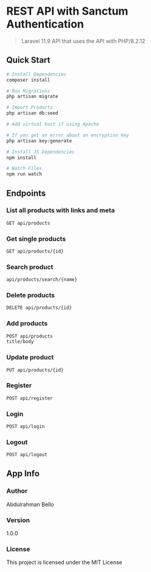 # REST API with Sanctum Authentication

> Laravel 11.9 API that uses the API with PHP/8.2.12

## Quick Start

``` bash
# Install Dependencies
composer install

# Run Migrations
php artisan migrate

# Import Products
php artisan db:seed

# Add virtual host if using Apache

# If you get an error about an encryption key
php artisan key:generate

# Install JS Dependencies
npm install

# Watch Files
npm run watch
```

## Endpoints

### List all products with links and meta
``` bash
GET api/products
```
### Get single products
``` bash
GET api/products/{id}
```
### Search product
``` bash
api/products/search/{name}
```
### Delete products
``` bash
DELETE api/products/{id}
```

### Add products
``` bash
POST api/products
title/body
```

### Update product
``` bash
PUT api/products/{id}
```

### Register
``` bash
POST api/register
```
### Login
``` bash
POST api/login
```

### Logout
``` bash
POST api/logout


```

## App Info

### Author

Abdulrahman Bello

### Version

1.0.0

### License

This project is licensed under the MIT License
